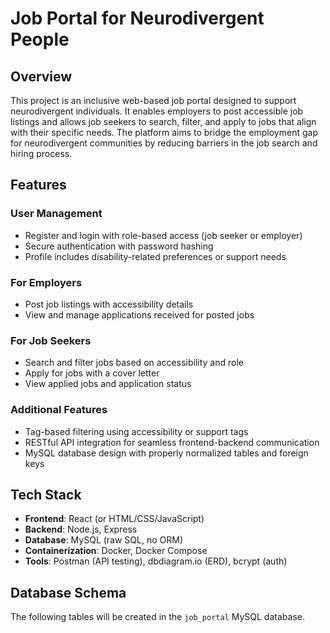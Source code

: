 # Job Portal for Neurodivergent People

## Overview

This project is an inclusive web-based job portal designed to support neurodivergent individuals. It enables employers to post accessible job listings and allows job seekers to search, filter, and apply to jobs that align with their specific needs. The platform aims to bridge the employment gap for neurodivergent communities by reducing barriers in the job search and hiring process.

## Features

### User Management
- Register and login with role-based access (job seeker or employer)
- Secure authentication with password hashing
- Profile includes disability-related preferences or support needs

### For Employers
- Post job listings with accessibility details
- View and manage applications received for posted jobs

### For Job Seekers
- Search and filter jobs based on accessibility and role
- Apply for jobs with a cover letter
- View applied jobs and application status

### Additional Features
- Tag-based filtering using accessibility or support tags
- RESTful API integration for seamless frontend-backend communication
- MySQL database design with properly normalized tables and foreign keys

## Tech Stack

- **Frontend**: React (or HTML/CSS/JavaScript)
- **Backend**: Node.js, Express
- **Database**: MySQL (raw SQL, no ORM)
- **Containerization**: Docker, Docker Compose
- **Tools**: Postman (API testing), dbdiagram.io (ERD), bcrypt (auth)

## Database Schema

The following tables will be created in the `job_portal` MySQL database.
